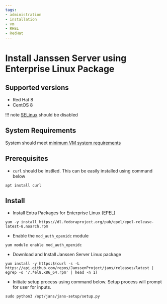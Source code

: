 ```yaml
---
tags:
- administration
- installation
- vm
- RHEL
- RedHat
---
```


# Install Janssen Server using Enterprise Linux Package

## Supported versions
- Red Hat 8
- CentOS 8

!!! note
[SELinux](https://wiki.ubuntu.com/SELinux) should be disabled

## System Requirements

System should meet [minimum VM system requirements](vm-requirements.md)

## Prerequisites

- `curl` should be instlled. This can be easily installed using command below

 ```
 apt install curl
 ```

## Install

- Install Extra Packages for Enterprise Linux (EPEL)

```
yum -y install https://dl.fedoraproject.org/pub/epel/epel-release-latest-8.noarch.rpm
```

- Enable the `mod_auth_openidc` module

```
yum module enable mod_auth_openidc
```

- Download and Install Janssen Server Linux package

```
yum install -y https:$(curl -s -L https://api.github.com/repos/JanssenProject/jans/releases/latest | egrep -o '/.*el8.x86_64.rpm' | head -n 1)
```

- Initiate setup process using command below. Setup process will prompt for user for inputs.

```
sudo python3 /opt/jans/jans-setup/setup.py
```